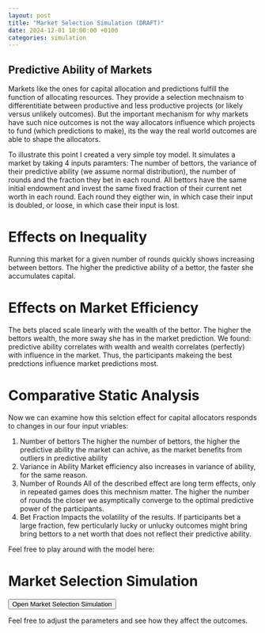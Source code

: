 ```yaml
---
layout: post
title: "Market Selection Simulation (DRAFT)"
date: 2024-12-01 10:00:00 +0100
categories: simulation
---
```


## Predictive Ability of Markets

Markets like the ones for capital allocation and predictions fulfill the function of allocating resources. They provide a selection mechnaism to differentitiate between productive and less productive projects (or likely versus unlikely outcomes). But the important mechanism for why markets have such nice outcomes is not the way allocators influence which projects to fund (which predictions to make), its the way the real world outcomes are able to shape the allocators. 

To illustrate this point I created a very simple toy model. It simulates a market by taking 4 inputs paramters: The number of bettors, the variance of their predictive ability (we assume normal distribution), the number of rounds and the fraction they bet in each round. 
All bettors have the same initial endowment and invest the same fixed fraction of their current net worth in each round. Each round they eigther win, in which case their input is doubled, or loose, in which case their input is lost.  

# Effects on Inequality

Running this market for a given number of rounds quickly shows increasing between bettors. The higher the predictive ability of a bettor, the faster she accumulates capital. 

# Effects on Market Efficiency

The bets placed scale linearly with the wealth of the bettor. The higher the bettors wealth, the more sway she has in the market prediction. 
We found: predictive ability correlates with wealth and wealth correlates (perfectly) with influence in the market. Thus, the participants makeing the best predctions influence market predictions most. 

# Comparative Static Analysis

Now we can examine how this selction effect for capital allocators responds to changes in our four input vriables: 
1. Number of bettors 
The higher the number of bettors, the higher the predictive ability the market can achive, as the market benefits from outliers in predictive ability
2. Variance in Ability
Market efficiency also increases in variance of ability, for the same reason. 
3. Number of Rounds
All of the described effect are long term effects, only in repeated games does this mechnism matter. The higher the number of rounds the closer we asymptically converge to the optimal predictive power of the participants.
4. Bet Fraction
Impacts the volatility of the results. If participants bet a large fraction, few perticularly lucky or unlucky outcomes might bring bring bettors to a net worth that does not reflect their predictive ability. 

Feel free to play around with the model here: 

# Market Selection Simulation

<a href="https://market-selection.streamlit.app/" target="_blank">
    <button>Open Market Selection Simulation</button>
</a>

Feel free to adjust the parameters and see how they affect the outcomes.